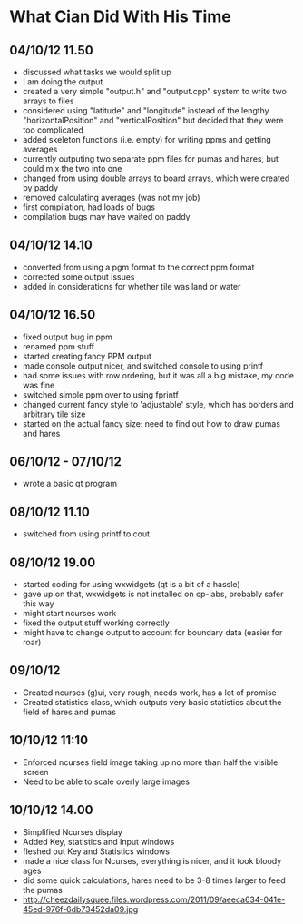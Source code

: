 What Cian Did With His Time
===========================

04/10/12 11.50
--------------
- discussed what tasks we would split up
- I am doing the output
- created a very simple "output.h" and "output.cpp" system to write two arrays to files
- considered using "latitude" and "longitude" instead of the lengthy "horizontalPosition" and "verticalPosition" but decided that they were too complicated
- added skeleton functions (i.e. empty) for writing ppms and getting averages
- currently outputing two separate ppm files for pumas and hares, but could mix the two into one
- changed from using double arrays to board arrays, which were created by paddy
- removed calculating averages (was not my job)
- first compilation, had loads of bugs
- compilation bugs may have waited on paddy

04/10/12 14.10
--------------
- converted from using a pgm format to the correct ppm format
- corrected some output issues
- added in considerations for whether tile was land or water

04/10/12 16.50
--------------
- fixed output bug in ppm
- renamed ppm stuff
- started creating fancy PPM output
- made console output nicer, and switched console to using printf
- had some issues with row ordering, but it was all a big mistake, my code was fine
- switched simple ppm over to using fprintf
- changed current fancy style to 'adjustable' style, which has borders and arbitrary tile size
- started on the actual fancy size: need to find out how to draw pumas and hares

06/10/12 - 07/10/12
-------------------
- wrote a basic qt program

08/10/12 11.10
--------------
- switched from using printf to cout

08/10/12 19.00
--------------
- started coding for using wxwidgets (qt is a bit of a hassle)
- gave up on that, wxwidgets is not installed on cp-labs, probably safer this way
- might start ncurses work
- fixed the output stuff working correctly
- might have to change output to account for boundary data (easier for roar)

09/10/12
--------
- Created ncurses (g)ui, very rough, needs work, has a lot of promise
- Created statistics class, which outputs very basic statistics about the field of hares and pumas

10/10/12 11:10
--------------
- Enforced ncurses field image taking up no more than half the visible screen
- Need to be able to scale overly large images

10/10/12 14.00
--------------
- Simplified Ncurses display
- Added Key, statistics and Input windows
- fleshed out Key and Statistics windows
- made a nice class for Ncurses, everything is nicer, and it took bloody ages
- did some quick calculations, hares need to be 3-8 times larger to feed the pumas
- http://cheezdailysquee.files.wordpress.com/2011/09/aeeca634-041e-45ed-976f-6db73452da09.jpg
